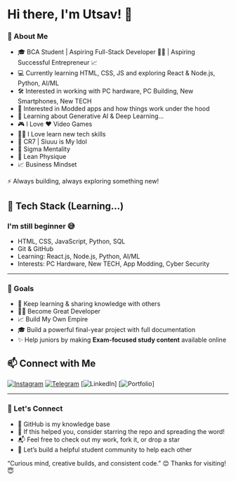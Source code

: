 # Hi there, I'm Utsav! 👋

### 🌱 About Me
- 🎓 BCA Student | Aspiring Full-Stack Developer 🧑‍💻 | Aspiring Successful Entrepreneur 📈
- 💻 Currently learning HTML, CSS, JS and exploring React & Node.js, Python, AI/ML
- 🛠 Interested in working with PC hardware, PC Building, New Smartphones, New TECH
- 📱 Interested in Modded apps and how things work under the hood
- 🤖 Learning about Generative AI & Deep Learning...
- 🎮 I Love ❤️ Video Games
- 🧑‍💻 I Love learn new tech skills
- 🐐 CR7 | Siuuu is My Idol
- 🗿 Sigma Mentality
- 💪 Lean Physique
- 📈 Business Mindset

⚡ Always building, always exploring something new!

## 🚀 Tech Stack (Learning...)
### I'm still beginner 😅
- HTML, CSS, JavaScript, Python, SQL
- Git & GitHub
- Learning: React.js, Node.js, Python, AI/ML
- Interests: PC Hardware, New TECH, App Modding, Cyber Security

---

### 🎯 Goals
- 🔄 Keep learning & sharing knowledge with others
- 🧑‍💻 Become Great Developer
- 📈 Build My Own Empire
- 🎓 Build a powerful final-year project with full documentation
- ✨ Help juniors by making **Exam-focused study content** available online

## 📫 Connect with Me
[![Instagram](https://img.shields.io/badge/Instagram-%23E4405F.svg?style=flat&logo=Instagram&logoColor=white)](https://www.instagram.com/_its_me_utsav_/#)
[![Telegram](https://img.shields.io/badge/Telegram-%2326A5E4.svg?style=flat&logo=Telegram&logoColor=white)](https://t.me/UP7_Stack#)
[![LinkedIn](https://img.shields.io/badge/LinkedIn-%230077B5.svg?style=flat&logo=LinkedIn&logoColor=white)]
[![Portfolio](https://img.shields.io/badge/Portfolio-%23000000.svg?style=flat&logo=Portfolio&logoColor=white)]

---

### 🔗 Let's Connect
- 🧠 GitHub is my knowledge base
- 🌟 If this helped you, consider starring the repo and spreading the word!
- 📬 Feel free to check out my work, fork it, or drop a star
- 🚀 Let’s build a helpful student community to help each other

“Curious mind, creative builds, and consistent code.” 😊
Thanks for visiting! 😇
